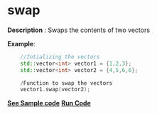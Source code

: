 # swap

**Description** : Swaps the contents of two vectors

**Example**:
```cpp
    //Intializing the vectors  
    std::vector<int> vector1 = {1,2,3};
    std::vector<int> vector2 = {4,5,6,6};

    /Function to swap the vectors
    vector1.swap(vector2);

```
**[See Sample code](snippets/vector/swap.cpp)**
**[Run Code](https://rextester.com/PNR78595)**